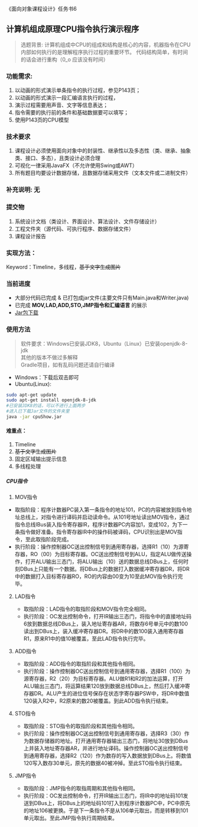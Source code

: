 《面向对象课程设计》任务书6
## 计算机组成原理CPU指令执行演示程序      
> 选题背景: 计算机组成中CPU的组成和结构是核心的内容，机器指令在CPU内部如何执行的是理解程序执行过程的重要环节。 
> 代码结构简单，有时间的话会进行重构（0_o 应该没有时间）
### 功能需求:	
1. 以动画的形式演示单条指令的执行过程，参见P143页；
2. 以动画的形式演示一段汇编语言执行的过程，
3. 演示过程需要用声音、文字等信息表达；
4. 指令需要的执行前的条件和基础数据要可以填写；
5. 使用P143页的CPU模型
### 技术要求	
1. 课程设计必须使用面向对象中的封装性、继承性以及多态性（类、继承、抽象类、接口、多态），且类设计必须合理
2. 可视化一律采用JavaFX（不允许使用Swing或AWT）
3. 所有题目均要设计数据存储，且数据存储采用文件（文本文件或二进制文件）
### 补充说明:	无
### 提交物
1. 系统设计文档（类设计、界面设计、算法设计、文件存储设计）
2. 工程文件夹（源代码、可执行程序、数据存储文件）
3. 课程设计报告
### 实现方法：
Keyword：Timeline，多线程，~~基于文字生成图片~~

### 当前进度

* 大部分代码已完成 & 已打包成jar文件(主要文件只有Main.java和Writer.java)
* 已完成 **MOV,LAD,ADD,STO,JMP指令和汇编语言** 的展示
* [Jar包下载](https://github.com/IITII/cpuShow/releases)

### 使用方法
> 软件要求：Windows已安装JDK8，Ubuntu（Linux）已安装openjdk-8-jdk  
> 其他的版本不做过多解释  
> Gradle项目，如有乱码问题还请自行编译
* Windows：下载后双击即可
* Ubuntu(Linux): 
```bash
sudo apt-get update
sudo apt-get install openjdk-8-jdk
#已安装JDK8的话，可以不进行上面两步
#进入已下载Jar文件的文件夹里
java -jar cpuShow.jar
```
#### 难重点：
1.	Timeline
2.	~~基于文字生成图片~~
3.	固定区域输出提示信息
4. 多线程处理

##### CPU指令
1. MOV指令  
  * 取指阶段：程序计数器PC装入第一条指令的地址101，PC的内容被放到指令地址总线上，对指令进行译码并启动读命令。从101号地址读出MOV指令，通过指令总线IBus装入指令寄存器IR，程序计数器PC内容加1，变成102，为下一条指令做好准备。指令寄存器IR中的操作码被译码，CPU识别出是MOV指令，至此取指阶段完成。
  * 执行阶段：操作控制器OC送出控制信号到通用寄存器，选择R1（10）为源寄存器，RO（00）为目标寄存器。OC送出控制信号到ALU，指定ALU做传送操作，打开ALU输出三态门，将ALU输出（10）送的数据总线DBus上，任何时刻DBus上只能有一个数据。将DBus上的数据打入数据缓冲寄存器DR，将DR中的数据打入目标寄存器RO，RO的内容由00变为10至此MOV指令执行完毕。
2. LAD指令
    * 取指阶段：LAD指令的取指阶段和MOV指令完全相同。
    * 执行阶段：OC发出控制命令，打开IR输出三态门，将指令中的直接地址码6放到数据总线DBus上，装入地址寄存器AR，将数存6号单元中的数100读出到DBus上，装入缓冲寄存器DR。将DR中的数100装入通用寄存器R1，原来R1中的值10被覆盖，至此LAD指令执行完毕。
3. ADD指令
    * 取指阶段：ADD指令的取指阶段和其他指令相同。
    * 执行阶段：操作控制器OC送出控制信号到通用寄存器，选择R1（100）为源寄存器，R2（20）为目标寄存器。ALU做R1和R2的加法运算，打开ALU输出三态门，将运算结果120放到数据总线DBus上，然后打入缓冲寄存器DR。ALU产生的进位信号保存在状态字寄存器PSW中，将DR中数值120装入R2中，R2原来的数20被覆盖。到此ADD指令执行结束。
4. STO指令
    * 取指阶段：STO指令的取指阶段和其他指令相同。
    * 执行阶段：操作控制器OC送出控制信号到通用寄存器，选择R3（30）作为数据存储器的地址。打开通用寄存器输出三态门，将地址30放到DBus上并装入地址寄存器AR，并进行地址译码。操作控制器OC送出控制信号到通用寄存器，选择R2（120）作为数存的写入数据放到DBus上。将数值120写入数存30单元，原先的数据40被冲掉。至此STO指令执行结束。

5. JMP指令
    * 取指阶段：JMP指令的取指周期和其他指令相同。
    * 执行阶段：OC发出控制命令，打开IR输出三态门，将IR中的地址码101发送到DBus上，将DBus上的地址码101打入到程序计数器PC中，PC中原先的地址106被更换。于是下一条指令不是从106单元取出，而是转移到101单元取出。至此JMP指令执行周期结束。